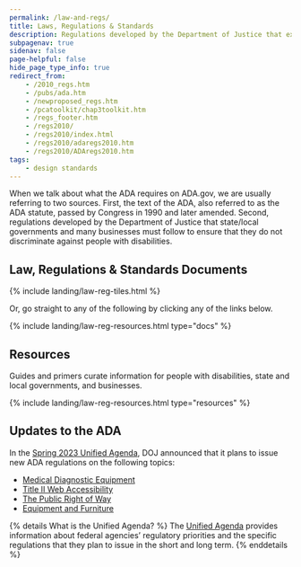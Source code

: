```yaml
---
permalink: /law-and-regs/
title: Laws, Regulations & Standards
description: Regulations developed by the Department of Justice that explain the rights of people with disabilities and the obligations of those covered by the law.
subpagenav: true
sidenav: false
page-helpful: false
hide_page_type_info: true
redirect_from:
    - /2010_regs.htm
    - /pubs/ada.htm
    - /newproposed_regs.htm
    - /pcatoolkit/chap3toolkit.htm
    - /regs_footer.htm
    - /regs2010/
    - /regs2010/index.html
    - /regs2010/adaregs2010.htm
    - /regs2010/ADAregs2010.htm
tags:
    - design standards
---
```


When we talk about what the ADA requires on ADA.gov, we are usually referring to two sources. First, the text of the ADA, also referred to as the ADA statute, passed by Congress in 1990 and later amended. Second, regulations developed by the Department of Justice that state/local governments and many businesses must follow to ensure that they do not discriminate against people with disabilities.

## Law, Regulations & Standards Documents

{% include landing/law-reg-tiles.html %}

Or, go straight to any of the following by clicking any of the links below.

{% include landing/law-reg-resources.html type="docs" %}

## Resources

Guides and primers curate information for people with disabilities, state and local governments, and businesses.

{% include landing/law-reg-resources.html type="resources" %}

## Updates to the ADA

In the [Spring 2023 Unified Agenda](https://www.reginfo.gov/public/do/eAgendaMain), DOJ announced that it plans to issue new ADA regulations on the following topics:

- [Medical Diagnostic Equipment](https://www.reginfo.gov/public/do/eAgendaViewRule?pubId=202304&RIN=1190-AA78)
- [Title II Web Accessibility](https://www.reginfo.gov/public/do/eAgendaViewRule?pubId=202304&RIN=1190-AA79)
- [The Public Right of Way](https://www.reginfo.gov/public/do/eAgendaViewRule?pubId=202304&RIN=1190-AA77)
- [Equipment and Furniture](https://www.reginfo.gov/public/do/eAgendaViewRule?pubId=202304&RIN=1190-AA76)

{% details What is the Unified Agenda? %}
The [Unified Agenda](https://www.reginfo.gov/public/jsp/eAgenda/UA_About.myjsp) provides information about federal agencies’ regulatory priorities and the specific regulations that they plan to issue in the short and long term.
{% enddetails %}
